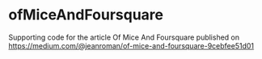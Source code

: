 # ofMiceAndFoursquare
Supporting code for the article Of Mice And Foursquare published on https://medium.com/@jeanroman/of-mice-and-foursquare-9cebfee51d01

